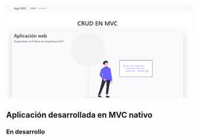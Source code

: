 <img src="https://github.com/Jose-developer-start/app-plantilla-mvc-php/blob/main/public/plantilla/screen.png" width="700">

## Aplicación desarrollada en MVC nativo

### En desarrollo
